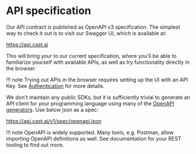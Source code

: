 # API specification

Our API contract is published as OpenAPI v3 specification. The simplest way to check it out is to visit our
Swagger UI, which is available at:

<https://api.cast.ai>

This will bring your to our current specification, where you'll be able to familiarize yourself with available APIs, 
as well as try functionality directly in the browser. 

!!! note 
    Trying out APIs in the browser requires setting up the UI with an API Key. 
    See [Authentication](authentication.md) for more details.

We don't maintain any public SDKs, but it is sufficiently trivial to generate an API client for your programming
 language using many of the [OpenAPI generators](https://openapi.tools/#sdk). Use below json as a spec:

<https://api.cast.ai/v1/spec/openapi.json>

!!! note 
    OpenAPI is widely supported. Many tools, e.g. Postman, allow importing OpenAPI definitions as well. See
    documentation for your REST tooling to find out more.
